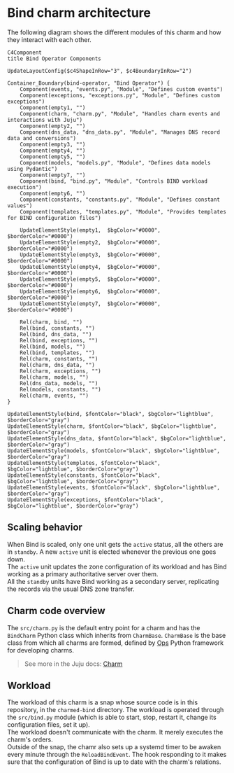 # Bind charm architecture

The following diagram shows the different modules of this charm
and how they interact with each other.

```mermaid
C4Component
title Bind Operator Components

UpdateLayoutConfig($c4ShapeInRow="3", $c4BoundaryInRow="2")

Container_Boundary(bind-operator, "Bind Operator") {
    Component(events, "events.py", "Module", "Defines custom events")
    Component(exceptions, "exceptions.py", "Module", "Defines custom exceptions")
    Component(empty1, "")
    Component(charm, "charm.py", "Module", "Handles charm events and interactions with Juju")
    Component(empty2, "")
    Component(dns_data, "dns_data.py", "Module", "Manages DNS record data and conversions")
    Component(empty3, "")
    Component(empty4, "")
    Component(empty5, "")
    Component(models, "models.py", "Module", "Defines data models using Pydantic")
    Component(empty7, "")
    Component(bind, "bind.py", "Module", "Controls BIND workload execution")
    Component(empty6, "")
    Component(constants, "constants.py", "Module", "Defines constant values")
    Component(templates, "templates.py", "Module", "Provides templates for BIND configuration files")

    UpdateElementStyle(empty1,  $bgColor="#0000", $borderColor="#0000")
    UpdateElementStyle(empty2,  $bgColor="#0000", $borderColor="#0000")
    UpdateElementStyle(empty3,  $bgColor="#0000", $borderColor="#0000")
    UpdateElementStyle(empty4,  $bgColor="#0000", $borderColor="#0000")
    UpdateElementStyle(empty5,  $bgColor="#0000", $borderColor="#0000")
    UpdateElementStyle(empty6,  $bgColor="#0000", $borderColor="#0000")
    UpdateElementStyle(empty7,  $bgColor="#0000", $borderColor="#0000")

    Rel(charm, bind, "")
    Rel(bind, constants, "")
    Rel(bind, dns_data, "")
    Rel(bind, exceptions, "")
    Rel(bind, models, "")
    Rel(bind, templates, "")
    Rel(charm, constants, "")
    Rel(charm, dns_data, "")
    Rel(charm, exceptions, "")
    Rel(charm, models, "")
    Rel(dns_data, models, "")
    Rel(models, constants, "")
    Rel(charm, events, "")
}

UpdateElementStyle(bind, $fontColor="black", $bgColor="lightblue", $borderColor="gray")
UpdateElementStyle(charm, $fontColor="black", $bgColor="lightblue", $borderColor="gray")
UpdateElementStyle(dns_data, $fontColor="black", $bgColor="lightblue", $borderColor="gray")
UpdateElementStyle(models, $fontColor="black", $bgColor="lightblue", $borderColor="gray")
UpdateElementStyle(templates, $fontColor="black", $bgColor="lightblue", $borderColor="gray")
UpdateElementStyle(constants, $fontColor="black", $bgColor="lightblue", $borderColor="gray")
UpdateElementStyle(events, $fontColor="black", $bgColor="lightblue", $borderColor="gray")
UpdateElementStyle(exceptions, $fontColor="black", $bgColor="lightblue", $borderColor="gray")
```

## Scaling behavior

When Bind is scaled, only one unit gets the `active` status, all the others are in `standby`. A new `active` unit is elected whenever the previous one goes down.  
The `active` unit updates the zone configuration of its workload and has Bind working as a primary authoritative server over them.  
All the `standby` units have Bind working as a secondary server, replicating the records via the usual DNS zone transfer.

## Charm code overview

The `src/charm.py` is the default entry point for a charm and has the `BindCharm` Python class which inherits from `CharmBase`. `CharmBase` is the base class from which all charms are formed, defined by [Ops](https://juju.is/docs/sdk/ops) Python framework for developing charms.

> See more in the Juju docs: [Charm](https://documentation.ubuntu.com/juju/latest/user/reference/charm/)

## Workload

The workload of this charm is a snap whose source code is in this repository, in the `charmed-bind` directory. The workload is operated through the `src/bind.py` module (which is able to start, stop, restart it, change its configuration files, set it up).  
The workload doesn't communicate with the charm. It merely executes the charm's orders.  
Outside of the snap, the chamr also sets up a systemd timer to be awaken every minute through the `ReloadBindEvent`. The hook responding to it makes sure that the configuration of Bind is up to date with the charm's relations.
